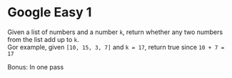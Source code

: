 # Google Easy 1

Given a list of numbers and a number `k`, return whether any two numbers from the list add up to `k`.  
Gor example, given `[10, 15, 3, 7]` and `k = 17`, return true since `10 + 7 = 17`

Bonus: In one pass
